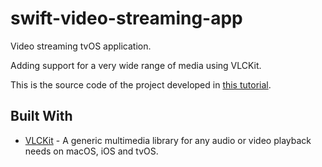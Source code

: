 # swift-video-streaming-app

Video streaming tvOS application.

Adding support for a very wide range of media using VLCKit.

This is the source code of the project developed in [this tutorial](https://www.youtube.com/watch?v=TmdSnCw-Mjw).

## Built With

* [VLCKit](https://github.com/videolan/vlckit) - A generic multimedia library for any audio or video playback needs on macOS, iOS and tvOS.

